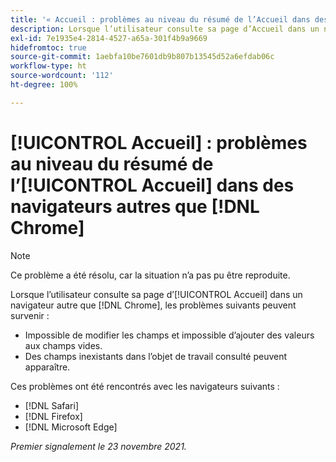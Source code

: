 ```yaml
---
title: '« Accueil : problèmes au niveau du résumé de l’Accueil dans des navigateurs autres que Chrome »'
description: Lorsque l’utilisateur consulte sa page d’Accueil dans un navigateur autre que Chrome, divers problèmes peuvent survenir.
exl-id: 7e1935e4-2814-4527-a65a-301f4b9a9669
hidefromtoc: true
source-git-commit: 1aebfa10be7601db9b807b13545d52a6efdab06c
workflow-type: ht
source-wordcount: '112'
ht-degree: 100%

---
```


# [!UICONTROL Accueil] : problèmes au niveau du résumé de l’[!UICONTROL Accueil] dans des navigateurs autres que [!DNL Chrome]

>[!NOTE]
>
>Ce problème a été résolu, car la situation n’a pas pu être reproduite.


Lorsque l’utilisateur consulte sa page d’[!UICONTROL Accueil] dans un navigateur autre que [!DNL Chrome], les problèmes suivants peuvent survenir :

* Impossible de modifier les champs et impossible d’ajouter des valeurs aux champs vides.
* Des champs inexistants dans l’objet de travail consulté peuvent apparaître.

Ces problèmes ont été rencontrés avec les navigateurs suivants :

* [!DNL Safari]
* [!DNL Firefox]
* [!DNL Microsoft Edge]

_Premier signalement le 23 novembre 2021._
